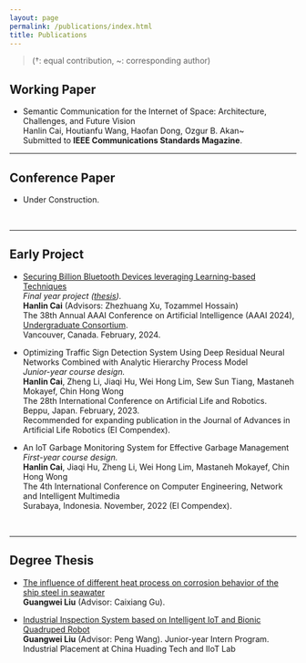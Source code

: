 ```yaml
---
layout: page
permalink: /publications/index.html
title: Publications
---
```


> (†: equal contribution, ~: corresponding author)

## Working Paper

- Semantic Communication for the Internet of Space: Architecture, Challenges, and Future Vision<br>Hanlin Cai, Houtianfu Wang, Haofan Dong, Ozgur B. Akan~<br>Submitted to **IEEE Communications Standards Magazine**.

---

## Conference Paper

- Under Construction.


<br>


---

## Early Project

- [Securing Billion Bluetooth Devices leveraging Learning-based Techniques](https://ojs.aaai.org/index.php/AAAI/article/view/30544)<br>*Final year project ([thesis](https://caihanlin.com/mypaper/thesis/UG-thesis.pdf)).*<br>**Hanlin Cai** (Advisors: Zhezhuang Xu, Tozammel Hossain)<br>The 38th Annual AAAI Conference on Artificial Intelligence (AAAI 2024), [Undergraduate Consortium](https://aaai.org/aaai-24-conference/undergraduate-consortium-program/).<br>Vancouver, Canada. February, 2024.

- Optimizing Traffic Sign Detection System Using Deep Residual Neural Networks Combined with Analytic Hierarchy Process Model<br>*Junior-year course design.*<br>**Hanlin Cai**, Zheng Li, Jiaqi Hu, Wei Hong Lim, Sew Sun Tiang, Mastaneh Mokayef, Chin Hong Wong<br>The 28th International Conference on Artificial Life and Robotics.<br>Beppu, Japan. February, 2023.<br>Recommended for expanding publication in the Journal of Advances in Artificial Life Robotics (EI Compendex).

- An IoT Garbage Monitoring System for Effective Garbage Management<br>*First-year course design.*<br>**Hanlin Cai**, Jiaqi Hu, Zheng Li, Wei Hong Lim, Mastaneh Mokayef, Chin Hong Wong<br>The 4th International Conference on Computer Engineering, Network and Intelligent Multimedia<br>Surabaya, Indonesia. November, 2022 (EI Compendex).<br>

  <br>

---

## Degree Thesis

- [The influence of different heat process on corrosion behavior of the ship steel in seawater](https://caihanlin.com/mypaper/thesis/UG-thesis.pdf)<br>**Guangwei Liu** (Advisor: Caixiang Gu).

- [Industrial Inspection System based on Intelligent IoT and Bionic Quadruped Robot]()<br>**Guangwei Liu** (Advisor: Peng Wang). Junior-year Intern Program.<br>Industrial Placement at China Huading Tech and IIoT Lab<br>

  <br>

<br>